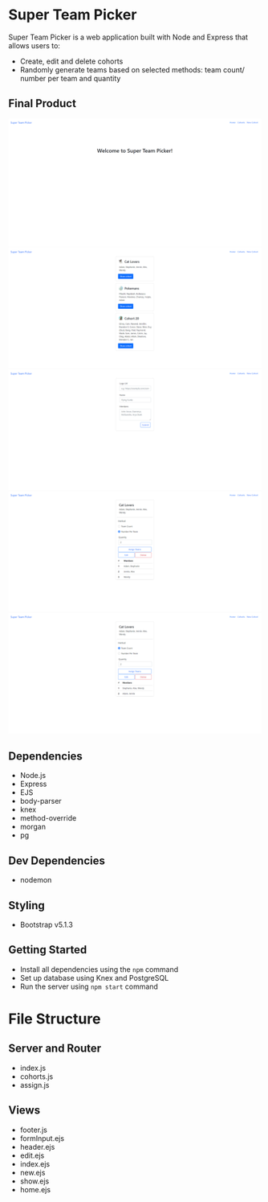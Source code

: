 # Super Team Picker

Super Team Picker is a web application built with Node and Express that allows users to:
- Create, edit and delete cohorts
- Randomly generate teams based on selected methods: team count/ number per team and quantity

## Final Product

!["Home"](./img/home.png)
!["Cohorts"](./img/cohorts.png)
!["New Cohort"](./img/new.png)
!["Assign Teams - Number Per Team"](./img/assign1.png)
!["Assign Teams - Team Count"](./img/assign2.png)

## Dependencies
- Node.js
- Express
- EJS
- body-parser
- knex
- method-override
- morgan
- pg

## Dev Dependencies
- nodemon

## Styling
- Bootstrap v5.1.3

## Getting Started
- Install all dependencies using the `npm` command
- Set up database using Knex and PostgreSQL
- Run the server using `npm start` command


# File Structure

## Server and Router
- index.js
- cohorts.js
- assign.js

## Views
- footer.js
- formInput.ejs
- header.ejs
- edit.ejs
- index.ejs
- new.ejs
- show.ejs
- home.ejs